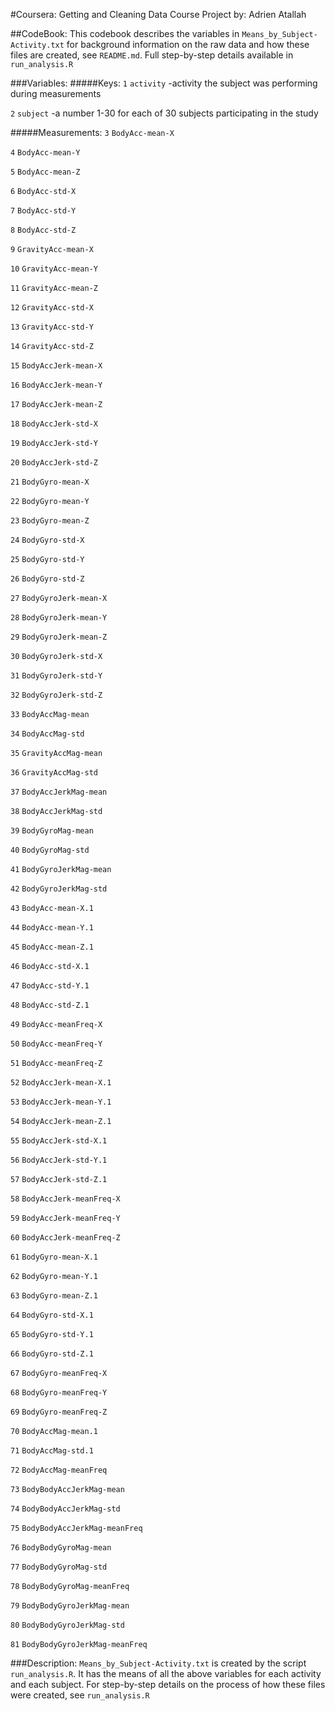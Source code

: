 #Coursera: Getting and Cleaning Data Course Project
by: Adrien Atallah

##CodeBook:
This codebook describes the variables in `Means_by_Subject-Activity.txt` for background information on the raw data and how these files are created, see `README.md`.  Full step-by-step details available in `run_analysis.R`


###Variables:
#####Keys:
`1` `activity` -activity the subject was performing during measurements

`2` `subject` -a number 1-30 for each of 30 subjects participating in the study

#####Measurements:
`3` `BodyAcc-mean-X`

`4` `BodyAcc-mean-Y`

`5` `BodyAcc-mean-Z`

`6` `BodyAcc-std-X`

`7` `BodyAcc-std-Y`

`8` `BodyAcc-std-Z`

`9` `GravityAcc-mean-X`

`10` `GravityAcc-mean-Y`

`11` `GravityAcc-mean-Z`

`12` `GravityAcc-std-X`

`13` `GravityAcc-std-Y`

`14` `GravityAcc-std-Z`

`15` `BodyAccJerk-mean-X`

`16` `BodyAccJerk-mean-Y`

`17` `BodyAccJerk-mean-Z`

`18` `BodyAccJerk-std-X`

`19` `BodyAccJerk-std-Y`

`20` `BodyAccJerk-std-Z`

`21` `BodyGyro-mean-X`

`22` `BodyGyro-mean-Y`

`23` `BodyGyro-mean-Z`

`24` `BodyGyro-std-X`

`25` `BodyGyro-std-Y`

`26` `BodyGyro-std-Z`

`27` `BodyGyroJerk-mean-X`

`28` `BodyGyroJerk-mean-Y`

`29` `BodyGyroJerk-mean-Z`

`30` `BodyGyroJerk-std-X`

`31` `BodyGyroJerk-std-Y`

`32` `BodyGyroJerk-std-Z`

`33` `BodyAccMag-mean`

`34` `BodyAccMag-std`

`35` `GravityAccMag-mean`

`36` `GravityAccMag-std`

`37` `BodyAccJerkMag-mean`

`38` `BodyAccJerkMag-std`

`39` `BodyGyroMag-mean`

`40` `BodyGyroMag-std`

`41` `BodyGyroJerkMag-mean`

`42` `BodyGyroJerkMag-std`

`43` `BodyAcc-mean-X.1`

`44` `BodyAcc-mean-Y.1`

`45` `BodyAcc-mean-Z.1`

`46` `BodyAcc-std-X.1`

`47` `BodyAcc-std-Y.1`

`48` `BodyAcc-std-Z.1`

`49` `BodyAcc-meanFreq-X`

`50` `BodyAcc-meanFreq-Y`

`51` `BodyAcc-meanFreq-Z`

`52` `BodyAccJerk-mean-X.1`

`53` `BodyAccJerk-mean-Y.1`

`54` `BodyAccJerk-mean-Z.1`

`55` `BodyAccJerk-std-X.1`

`56` `BodyAccJerk-std-Y.1`

`57` `BodyAccJerk-std-Z.1`

`58` `BodyAccJerk-meanFreq-X`

`59` `BodyAccJerk-meanFreq-Y`

`60` `BodyAccJerk-meanFreq-Z`

`61` `BodyGyro-mean-X.1`

`62` `BodyGyro-mean-Y.1`

`63` `BodyGyro-mean-Z.1`

`64` `BodyGyro-std-X.1`

`65` `BodyGyro-std-Y.1`

`66` `BodyGyro-std-Z.1`

`67` `BodyGyro-meanFreq-X`

`68` `BodyGyro-meanFreq-Y`

`69` `BodyGyro-meanFreq-Z`

`70` `BodyAccMag-mean.1`

`71` `BodyAccMag-std.1`

`72` `BodyAccMag-meanFreq`

`73` `BodyBodyAccJerkMag-mean`

`74` `BodyBodyAccJerkMag-std`

`75` `BodyBodyAccJerkMag-meanFreq`

`76` `BodyBodyGyroMag-mean`

`77` `BodyBodyGyroMag-std`

`78` `BodyBodyGyroMag-meanFreq`

`79` `BodyBodyGyroJerkMag-mean`

`80` `BodyBodyGyroJerkMag-std`

`81` `BodyBodyGyroJerkMag-meanFreq`

###Description:
`Means_by_Subject-Activity.txt` is created by the script `run_analysis.R`.  It has the means of all the above variables for each activity and each subject.  For step-by-step details on the process of how these files were created, see `run_analysis.R`


